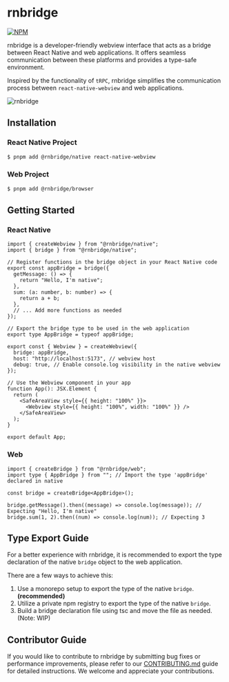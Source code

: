 # rnbridge

[![NPM](https://img.shields.io/npm/v/@rnbridge/native)](https://www.npmjs.com/package/@rnbridge/native)

rnbridge is a developer-friendly webview interface that acts as a bridge between React Native and web applications. It offers seamless communication between these platforms and provides a type-safe environment.

Inspired by the functionality of `tRPC`, rnbridge simplifies the communication process between `react-native-webview` and web applications.

![rnbridge](https://github.com/gronxb/rnbridge/assets/41789633/02cd8d69-6d93-4cac-8b2b-75b637c54bc7)


## Installation

### React Native Project

```sh
$ pnpm add @rnbridge/native react-native-webview
```

### Web Project

```sh
$ pnpm add @rnbridge/browser
```

## Getting Started

### React Native

```tsx
import { createWebview } from "@rnbridge/native";
import { bridge } from "@rnbridge/native";

// Register functions in the bridge object in your React Native code
export const appBridge = bridge({
  getMessage: () => {
    return "Hello, I'm native";
  },
  sum: (a: number, b: number) => {
    return a + b;
  },
  // ... Add more functions as needed
});

// Export the bridge type to be used in the web application
export type AppBridge = typeof appBridge;

export const { Webview } = createWebview({
  bridge: appBridge,
  host: "http://localhost:5173", // webview host
  debug: true, // Enable console.log visibility in the native webview
});

// Use the Webview component in your app
function App(): JSX.Element {
  return (
    <SafeAreaView style={{ height: "100%" }}>
      <Webview style={{ height: "100%", width: "100%" }} />
    </SafeAreaView>
  );
}

export default App;
```

### Web

```tsx
import { createBridge } from "@rnbridge/web";
import type { AppBridge } from ""; // Import the type 'appBridge' declared in native

const bridge = createBridge<AppBridge>();

bridge.getMessage().then((message) => console.log(message)); // Expecting "Hello, I'm native"
bridge.sum(1, 2).then((num) => console.log(num)); // Expecting 3
```

## Type Export Guide

For a better experience with rnbridge, it is recommended to export the type declaration of the native `bridge` object to the web application.

There are a few ways to achieve this:

1. Use a monorepo setup to export the type of the native `bridge`. **(recommended)**
2. Utilize a private npm registry to export the type of the native `bridge`.
3. Build a bridge declaration file using tsc and move the file as needed.
   (Note: WIP)

## Contributor Guide

If you would like to contribute to rnbridge by submitting bug fixes or performance improvements, please refer to our [CONTRIBUTING.md](https://github.com/brandazine/rnbridge/blob/main/CONTRIBUTING.md) guide for detailed instructions. We welcome and appreciate your contributions.
